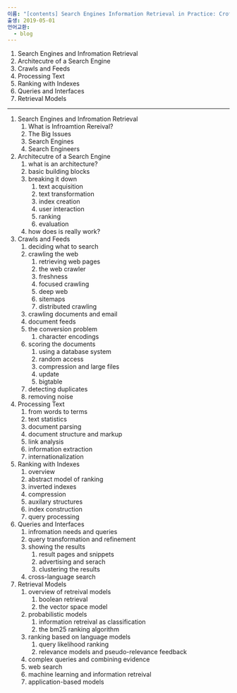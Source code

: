 ```yaml
---
이름: "[contents] Search Engines Information Retrieval in Practice: Croft, Metzler, Strohman"
출생: 2019-05-01
언어교환:
  - blog
---
```


1. Search Engines and Infromation Retrieval
2. Architecutre of a Search Engine
3. Crawls and Feeds
4. Processing Text
5. Ranking with Indexes
6. Queries and Interfaces
7. Retrieval Models

* * *

1. Search Engines and Infromation Retrieval
    1. What is Infroamtion Rereival?
    2. The Big Issues
    3. Search Engines
    4. Search Engineers
2. Architecutre of a Search Engine
    1. what is an architecture?
    2. basic building blocks
    3. breaking it down
        1. text acquisition
        2. text transformation
        3. index creation
        4. user interaction
        5. ranking
        6. evaluation
    4. how does is really work?
3. Crawls and Feeds
    1. deciding what to search
    2. crawling the web
        1. retrieving web pages
        2. the web crawler
        3. freshness
        4. focused crawling
        5. deep web
        6. sitemaps
        7. distributed crawling
    3. crawling documents and email
    4. document feeds
    5. the conversion problem
        1. character encodings
    6. scoring the documents
        1. using a database system
        2. random access
        3. compression and large files
        4. update
        5. bigtable
    7. detecting duplicates
    8. removing noise
4. Processing Text
    1. from words to terms
    2. text statistics
    3. document parsing
    4. document structure and markup
    5. link analysis
    6. information extraction
    7. internationalization
5. Ranking with Indexes
    1. overview
    2. abstract model of ranking
    3. inverted indexes
    4. compression
    5. auxilary structures
    6. index construction
    7. query processing
6. Queries and Interfaces
    1. infromation needs and queries
    2. query transformation and refinement
    3. showing the results
        1. result pages and snippets
        2. advertising and serach
        3. clustering the results
    4. cross-language search
7. Retrieval Models
    1. overview of retreival models
        1. boolean retrieval
        2. the vector space model
    2. probabilistic models
        1. information retreival as classification
        2. the bm25 ranking algorithm
    3. ranking based on language models
        1. query likelihood ranking
        2. relevance models and pseudo-relevance feedback
    4. complex queries and combining evidence
    5. web search
    6. machine learning and information retreival
    7. application-based models
